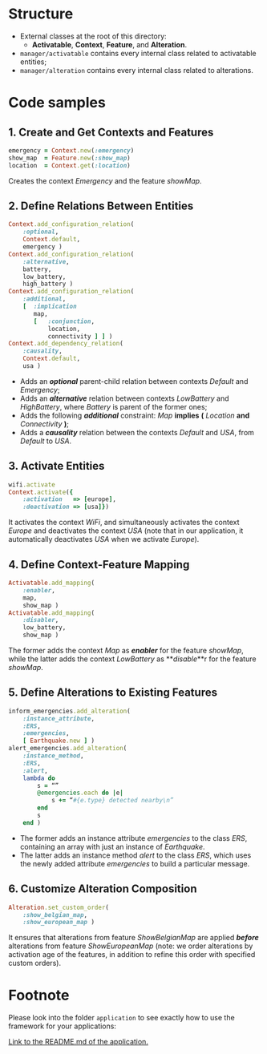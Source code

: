 # Structure

* External classes at the root of this directory:
   * __Activatable__, __Context__, __Feature__, and __Alteration__.
* ```manager/activatable``` contains every internal class related to activatable entities;
* ```manager/alteration``` contains every internal class related to alterations.

# Code samples

## 1. Create and Get Contexts and Features

```ruby
emergency = Context.new(:emergency)
show_map  = Feature.new(:show_map)
location  = Context.get(:location)
```

Creates the context *Emergency* and the feature *showMap*.

## 2. Define Relations Between Entities

```ruby
Context.add_configuration_relation(
	:optional,
	Context.default,
	emergency )
Context.add_configuration_relation(
	:alternative,
	battery,
	low_battery,
	high_battery )
Context.add_configuration_relation(
	:additional,
	[  :implication
	   map,
	   [   :conjunction,
	       location,
  	       connectivity ] ] )
Context.add_dependency_relation(
	:causality,
	Context.default,
	usa )
```

 * Adds an **_optional_** parent-child relation between contexts *Default* and *Emergency*;
* Adds an **_alternative_** relation between contexts *LowBattery* and *HighBattery*, where *Battery* is parent of the former ones;
* Adds the following **_additional_** constraint: *Map* **implies** **(** *Location* **and** *Connectivity* **)**;
* Adds a **_causality_** relation between the contexts *Default* and *USA*, from *Default* to *USA*.

## 3. Activate Entities

```ruby
wifi.activate
Context.activate({
	:activation   => [europe],
	:deactivation => [usa]})
```

It activates the context *WiFi*, and simultaneously activates the context *Europe* and deactivates the context *USA* (note that in our application, it automatically deactivates *USA* when we activate *Europe*).

## 4. Define Context-Feature Mapping

```ruby
Activatable.add_mapping(
	:enabler,
	map,
	show_map )
Activatable.add_mapping(
	:disabler,
	low_battery,
	show_map )
```

The former adds the context *Map* as **_enabler_** for the feature *showMap*, while the latter adds the context *LowBattery* as **_disable_**r for the feature *showMap*.

## 5. Define Alterations to Existing Features

```ruby 
inform_emergencies.add_alteration(
	:instance_attribute,
	:ERS,
	:emergencies,
	[ Earthquake.new ] )
alert_emergencies.add_alteration(
	:instance_method,
	:ERS,
	:alert,
	lambda do
	    s = “”
	    @emergencies.each do |e|
	        s += “#{e.type} detected nearby\n”
 	    end
	    s
	end )
```

* The former adds an instance attribute *emergencies* to the class *ERS*, containing an array with just an instance of *Earthquake*.
* The latter adds an instance method *alert* to the class *ERS*, which uses the newly added attribute *emergencies* to build a particular message.

## 6. Customize Alteration Composition

```ruby
Alteration.set_custom_order(
	:show_belgian_map,
	:show_european_map )
```

It ensures that alterations from feature *ShowBelgianMap* are applied **_before_** alterations from feature *ShowEuropeanMap* (note: we order alterations by activation age of the features, in addition to refine this order with specified custom orders).

# Footnote

Please look into the folder ```application``` to see exactly how to use the framework for your applications:

[Link to the README.md of the application.](../application/README.md)



